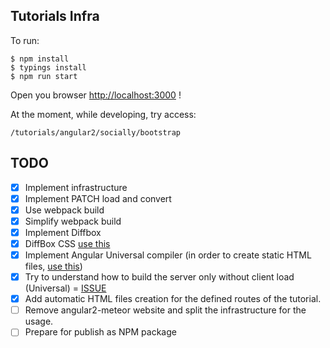 ## Tutorials Infra

To run:

    $ npm install
    $ typings install
    $ npm run start
    
Open you browser [http://localhost:3000](http://localhost:3000) !
    
At the moment, while developing, try access:

    /tutorials/angular2/socially/bootstrap
    
    
## TODO

- [x] Implement infrastructure
- [x] Implement PATCH load and convert
- [x] Use webpack build
- [x] Simplify webpack build
- [x] Implement Diffbox
- [x] DiffBox CSS [use this](https://github.com/meteor/tutorial-tools/blob/master/tutorial-diff-box/diff-box.less)
- [x] Implement Angular Universal compiler (in order to create static HTML files, [use this](https://github.com/angular/universal-starter/blob/master/webpack.config.js))
- [x] Try to understand how to build the server only without client load (Universal) = [ISSUE](https://github.com/angular/universal/issues/509) 
- [x] Add automatic HTML files creation for the defined routes of the tutorial.
- [ ] Remove angular2-meteor website and split the infrastructure for the usage.   
- [ ] Prepare for publish as NPM package